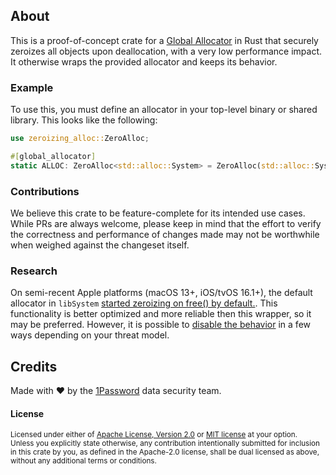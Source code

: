## About

This is a proof-of-concept crate for a [Global Allocator](https://doc.rust-lang.org/std/alloc/trait.GlobalAlloc.html) in Rust that securely zeroizes all objects
upon deallocation, with a very low performance impact. It otherwise wraps the provided allocator and keeps its behavior.

### Example

To use this, you must define an allocator in your top-level binary or shared library. This looks like the following:
```rust
use zeroizing_alloc::ZeroAlloc;

#[global_allocator]
static ALLOC: ZeroAlloc<std::alloc::System> = ZeroAlloc(std::alloc::System);
```

### Contributions
We believe this crate to be feature-complete for its intended use cases. While PRs are always welcome, please keep in mind that the effort to verify the 
correctness and performance of changes made may not be worthwhile when weighed against the changeset itself.

### Research

On semi-recent Apple platforms (macOS 13+, iOS/tvOS 16.1+), the default allocator in `libSystem` [started zeroizing on free() by default.](https://mjtsai.com/blog/2022/09/20/zeroing-freed-memory/). 
This functionality is better optimized and more reliable then this wrapper, so it may be preferred. However, it is possible to [disable the behavior](https://github.com/apple-oss-distributions/libmalloc/blob/ac949e88b5b5fb90bf2e051c8a73754136ff1b43/private/malloc_private.h#L99)
in a few ways depending on your threat model.

## Credits

Made with ❤️ by the [1Password](https://1password.com/) data security team.

#### License

<sup>
Licensed under either of <a href="LICENSE-APACHE">Apache License, Version
2.0</a> or <a href="LICENSE-MIT">MIT license</a> at your option.
</sup>

<br>

<sub>
Unless you explicitly state otherwise, any contribution intentionally submitted
for inclusion in this crate by you, as defined in the Apache-2.0 license, shall
be dual licensed as above, without any additional terms or conditions.
</sub>
